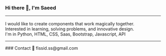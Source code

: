 ### Hi there 👋, I'm Saeed <br><hr>
 
 I would like to create components that work magically together. </br>
 Interested in learning, solving problems, and innovative design. </br>
 I'm in Python, HTML, CSS, Saas, Bootstrap, Javascript, API </br>

<hr>
### Contact 💬
 fissid.ss@gmail.com
